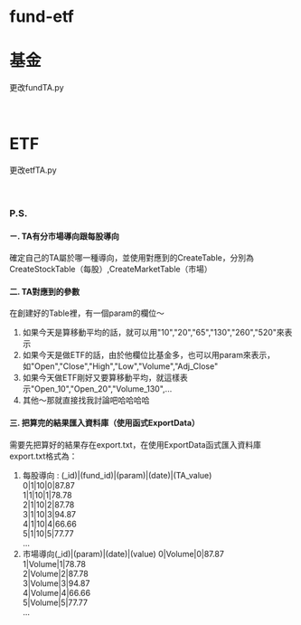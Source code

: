 # fund-etf

# 基金
更改fundTA.py
</br></br></br>
# ETF
更改etfTA.py
</br></br></br>
### P.S.
#### ㄧ. TA有分市場導向跟每股導向
確定自己的TA屬於哪一種導向，並使用對應到的CreateTable，分別為CreateStockTable（每股）,CreateMarketTable（市場）
#### 二. TA對應到的參數
在創建好的Table裡，有一個param的欄位～
1. 如果今天是算移動平均的話，就可以用"10","20","65","130","260","520"來表示
2. 如果今天是做ETF的話，由於他欄位比基金多，也可以用param來表示，如"Open","Close","High","Low","Volume","Adj_Close"
3. 如果今天做ETF剛好又要算移動平均，就這樣表示"Open_10","Open_20","Volume_130",...
4. 其他～那就直接找我討論吧哈哈哈哈
#### 三. 把算完的結果匯入資料庫（使用函式ExportData）
需要先把算好的結果存在export.txt，在使用ExportData函式匯入資料庫</br>
export.txt格式為：</br>
1. 每股導向 : (_id)|(fund_id)|(param)|(date)|(TA_value)</br>
0|1|10|0|87.87</br>
1|1|10|1|78.78</br>
2|1|10|2|87.78</br>
3|1|10|3|94.87</br>
4|1|10|4|66.66</br>
5|1|10|5|77.77</br>
...</br>
2. 市場導向(_id)|(param)|(date)|(value)
0|Volume|0|87.87</br>
1|Volume|1|78.78</br>
2|Volume|2|87.78</br>
3|Volume|3|94.87</br>
4|Volume|4|66.66</br>
5|Volume|5|77.77</br>
...</br>
